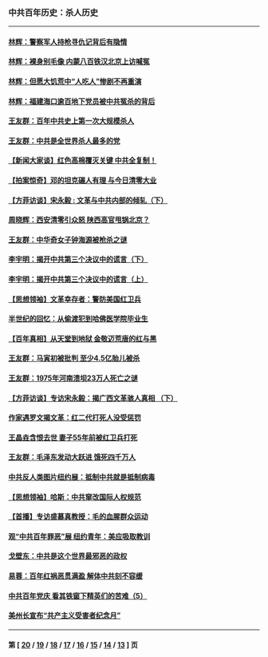 ### 中共百年历史：杀人历史
---
#### [林辉：警察军人持枪寻仇记背后有隐情](../../pages/nf1176106/n14029745.md?07160430) 
#### [林辉：裸身别毛像 内蒙八百铁汉北京上访喊冤](../../pages/nf1176106/n14026693.md?07160430) 
#### [林辉：但愿大饥荒中“人吃人”惨剧不再重演](../../pages/nf1176106/n14020531.md?07160430) 
#### [林辉：福建海口逾百地下党员被中共冤杀的背后](../../pages/nf1176106/n13878946.md?07160430) 
#### [王友群：百年中共史上第一次大规模杀人](../../pages/nf1176106/n13863785.md?07160430) 
#### [王友群：中共是全世界杀人最多的党](../../pages/nf1176106/n13860689.md?07160430) 
#### [【新闻大家谈】红色高棉覆灭关键 中共全复制！](../../pages/nf1176106/n13850222.md?07160430) 
#### [【拍案惊奇】邓的坦克碾人有理 与今日清零大业](../../pages/nf1176106/n13729574.md?07160430) 
#### [【方菲访谈】宋永毅 : 文革与中共内部的倾轧（下）](../../pages/nf1176106/n13486836.md?07160430) 
#### [周晓辉：西安清零引众怒 陕西高官甩锅北京？](../../pages/nf1176106/n13484627.md?07160430) 
#### [王友群：中华奇女子钟海源被枪杀之谜](../../pages/nf1176106/n13430555.md?07160430) 
#### [李宇明：揭开中共第三个决议中的谎言（下）](../../pages/nf1176106/n13389389.md?07160430) 
#### [李宇明：揭开中共第三个决议中的谎言（上）](../../pages/nf1176106/n13388697.md?07160430) 
#### [【思想领袖】文革幸存者：警防美国红卫兵](../../pages/nf1176106/n13339289.md?07160430) 
#### [半世纪的回忆：从偷渡犯到哈佛医学院毕业生](../../pages/nf1176106/n13345328.md?07160430) 
#### [【百年真相】从天堂到地狱 金敬迈荒唐的红与黑](../../pages/nf1176106/n13336995.md?07160430) 
#### [王友群：马寅初被批判 至少4.5亿胎儿被杀](../../pages/nf1176106/n13260313.md?07160430) 
#### [王友群：1975年河南溃坝23万人死亡之谜](../../pages/nf1176106/n13231576.md?07160430) 
#### [【方菲访谈】专访宋永毅：揭广西文革骇人真相 （下）](../../pages/nf1176106/n13209074.md?07160430) 
#### [作家遇罗文揭文革：红二代打死人没受惩罚](../../pages/nf1176106/n13205254.md?07160430) 
#### [王晶垚含恨去世 妻子55年前被红卫兵打死](../../pages/nf1176106/n13203590.md?07160430) 
#### [王友群：毛泽东发动大跃进 饿死四千万人](../../pages/nf1176106/n13177158.md?07160430) 
#### [中共反人类图片纽约展：抵制中共就是抵制病毒](../../pages/nf1176106/n13115371.md?07160430) 
#### [【思想领袖】哈斯：中共窜改国际人权规范](../../pages/nf1176106/n13053647.md?07160430) 
#### [【首播】专访盛慕真教授：毛的血腥群众运动](../../pages/nf1176106/n13091782.md?07160430) 
#### [观“中共百年罪恶”展 纽约青年：美应吸取教训](../../pages/nf1176106/n13085246.md?07160430) 
#### [戈壁东：中共是这个世界最邪恶的政权](../../pages/nf1176106/n13085641.md?07160430) 
#### [易蓉：百年红祸恶贯满盈 解体中共刻不容缓](../../pages/nf1176106/n13084455.md?07160430) 
#### [中共百年党庆 看其铁窗下精英们的苦难（5）](../../pages/nf1176106/n13076766.md?07160430) 
#### [美州长宣布“共产主义受害者纪念月”](../../pages/nf1176106/n13074024.md?07160430) 

---
#### 第 [ [20](./20.md?07160430) / [19](./19.md?07160430) / [18](./18.md?07160430) / [17](./17.md?07160430) / [16](./16.md?07160430) / [15](./15.md?07160430) / [14](./14.md?07160430) / [13](./13.md?07160430) ] 页
